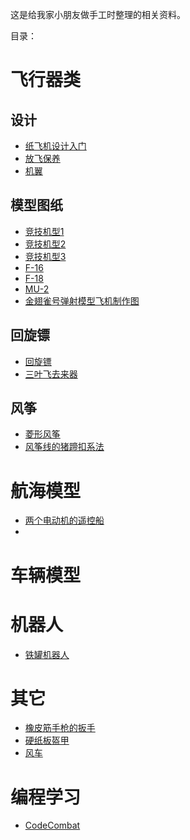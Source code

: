 
这是给我家小朋友做手工时整理的相关资料。

目录：

# 飞行器类

## 设计
* [纸飞机设计入门](aircraft/纸飞机设计入门/纸飞机设计入门.md)
* [放飞保养](aircraft/纸飞机设计入门/放飞保养.md)
* [机翼](aircraft/机翼/机翼.md)


## 模型图纸
* [竞技机型1](aircraft/模型/竞技机型1/竞技机型1.md)
* [竞技机型2](aircraft/模型/竞技机型2/竞技机型2.md)
* [竞技机型3](aircraft/模型/竞技机型3/竞技机型3.md)
* [F-16](aircraft/模型/F16/F16.md)
* [F-18](aircraft/模型/F18/F18.md)
* [MU-2](aircraft/模型/MU2/MU2.md)
* [金翅雀号弹射模型飞机制作图](aircraft/模型/20.jpg)

## 回旋镖
* [回旋镖](回旋镖/回旋镖.md)
* [三叶飞去来器](回旋镖/01/飞去来器.md)

## 风筝

* [菱形风筝](风筝/菱形风筝/菱形风筝.md)
* [风筝线的猪蹄扣系法](风筝/系线/猪蹄扣/猪蹄扣.md)

# 航海模型
* [两个电动机的遥控船](船/参考/001.jpg)
* 

# 车辆模型



# 机器人

* [铁罐机器人](机器人/001/铁罐机器人.md)

# 其它

* [橡皮筋手枪的扳手](橡皮筋/开关/橡皮筋手枪的扳手.md)
* [硬纸板盔甲](硬纸板盔甲/硬纸板盔甲.md)
* [风车](风车/风车.md)

# 编程学习

*  [CodeCombat](http://cn.codecombat.com/play)